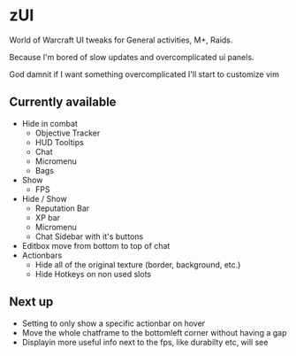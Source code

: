 # zUI
World of Warcraft UI tweaks for General activities, M+, Raids.

Because I'm bored of slow updates and overcomplicated ui panels.

God damnit if I want something overcomplicated I'll start to customize vim

## Currently available

- Hide in combat
    - Objective Tracker
    - HUD Tooltips
    - Chat
    - Micromenu
    - Bags
- Show
    - FPS
- Hide / Show
    - Reputation Bar
    - XP bar
    - Micromenu
    - Chat Sidebar with it's buttons
- Editbox move from bottom to top of chat
- Actionbars
    - Hide all of the original texture (border, background, etc.)
    - Hide Hotkeys on non used slots

## Next up

- Setting to only show a specific actionbar on hover
- Move the whole chatframe to the bottomleft corner without having a gap
- Displayin more useful info next to the fps, like durabilty etc, will see


